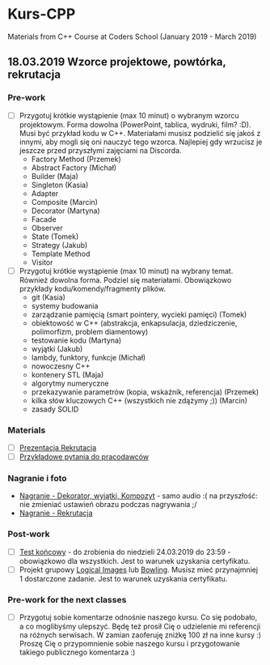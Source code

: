 # Kurs-CPP
Materials from C++ Course at Coders School (January 2019 - March 2019)

## 18.03.2019 Wzorce projektowe, powtórka, rekrutacja

### Pre-work
- [ ] Przygotuj krótkie wystąpienie (max 10 minut) o wybranym wzorcu projektowym. Forma dowolna (PowerPoint, tablica, wydruki, film? :D). Musi być przykład kodu w C++. Materiałami musisz podzielić się jakoś z innymi, aby mogli się oni nauczyć tego wzorca. Najlepiej gdy wrzucisz je jeszcze przed przyszłymi zajęciami na Discorda.
  - Factory Method (Przemek)
  - Abstract Factory (Michał)
  - Builder (Maja)
  - Singleton (Kasia)
  - Adapter
  - Composite (Marcin)
  - Decorator (Martyna)
  - Facade
  - Observer
  - State (Tomek)
  - Strategy (Jakub)
  - Template Method
  - Visitor
- [ ] Przygotuj krótkie wystąpienie (max 10 minut) na wybrany temat. Również dowolna forma. Podziel się materiałami. Obowiązkowo przykłady kodu/komendy/fragmenty plików.
  - git (Kasia)
  - systemy budowania
  - zarządzanie pamięcią (smart pointery, wycieki pamięci) (Tomek)
  - obiektowość w C++ (abstrakcja, enkapsulacja, dziedziczenie, polimorfizm, problem diamentowy)
  - testowanie kodu (Martyna)
  - wyjątki (Jakub)
  - lambdy, funktory, funkcje (Michał)
  - nowoczesny C++
  - kontenery STL (Maja)
  - algorytmy numeryczne
  - przekazywanie parametrów (kopia, wskaźnik, referencja) (Przemek)
  - kilka słów kluczowych C++ (wszystkich nie zdążymy ;)) (Marcin)
  - zasady SOLID


### Materials
- [ ] [Prezentacja Rekrutacja](Rekrutacja.pdf)
- [ ] [Przykładowe pytania do pracodawców](Candidate_questions.pdf)

### Nagranie i foto
- [Nagranie - Dekorator, wyjątki, Kompozyt](https://www.youtube.com/watch?v=yjuT_U6aPSo) - samo audio :( na przyszłość: nie zmieniać ustawień obrazu podczas nagrywania ;/
- [Nagranie - Rekrutacja](https://www.youtube.com/watch?v=HxaIwcSU0Zg)

### Post-work
- [ ] [Test końcowy](https://goo.gl/forms/kL6KUj7u55UbCX4x2) - do zrobienia do niedzieli 24.03.2019 do 23:59 - obowiązkowo dla wszystkich. Jest to warunek uzyskania certyfikatu.
- [ ] Projekt grupowy [Logical Images](https://github.com/LordLukin/LogicalImages) lub [Bowling](https://github.com/LordLukin/Bowling). Musisz mieć przynajmniej 1 dostarczone zadanie. Jest to warunek uzyskania certyfikatu.

### Pre-work for the next classes
- [ ] Przygotuj sobie komentarze odnośnie naszego kursu. Co się podobało, a co moglibyśmy ulepszyć.
Będę też prosił Cię o udzielenie mi referencji na różnych serwisach. W zamian zaoferuję zniżkę 100 zł na inne kursy :)
Proszę Cię o przypomnienie sobie naszego kursu i przygotowanie takiego publicznego komentarza :)

